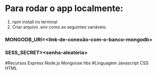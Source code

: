 # Para rodar o app localmente:

1. npm install no terminal
2. Criar arquivo .env como as seguintes variáveis:

### MONGODB_URI=<link-de-conexão-com-o-banco-mongodb>
### SESS_SECRET=<senha-aleatória>


#Recursos
Express
Node.js
Mongoose
hbs
#Linguagem
Javascript
CSS
HTML

